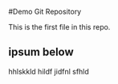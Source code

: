#Demo Git Repository

This is the first file in this repo.

## ipsum below

hhlskkld  hildf jidfnl sfhld 
